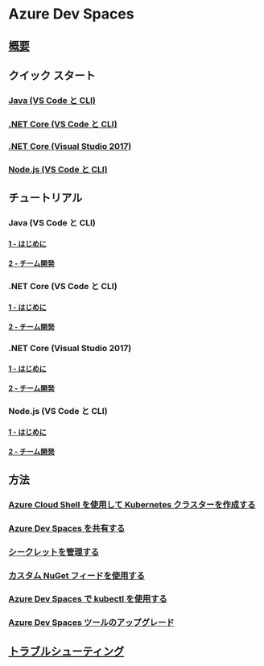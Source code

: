 # Azure Dev Spaces
## [概要](index.yml)

## クイック スタート
### [Java (VS Code と CLI)](quickstart-java.md)
### [.NET Core (VS Code と CLI)](quickstart-netcore.md)
### [.NET Core (Visual Studio 2017)](quickstart-netcore-visualstudio.md)
### [Node.js (VS Code と CLI)](quickstart-nodejs.md)

## チュートリアル
### Java (VS Code と CLI)
#### [1 - はじめに](get-started-java.md)
#### [2 - チーム開発](team-development-java.md)
### .NET Core (VS Code と CLI)
#### [1 - はじめに](get-started-netcore.md)
#### [2 - チーム開発](team-development-netcore.md)
### .NET Core (Visual Studio 2017)
#### [1 - はじめに](get-started-netcore-visualstudio.md)
#### [2 - チーム開発](team-development-netcore-visualstudio.md)
### Node.js (VS Code と CLI)
#### [1 - はじめに](get-started-nodejs.md)
#### [2 - チーム開発](team-development-nodejs.md)

## 方法
### [Azure Cloud Shell を使用して Kubernetes クラスターを作成する](how-to/create-cluster-cloud-shell.md)
### [Azure Dev Spaces を共有する](how-to/share-dev-spaces.md)
### [シークレットを管理する](how-to/manage-secrets.md)
### [カスタム NuGet フィードを使用する](how-to/use-custom-nuget-feed.md)
### [Azure Dev Spaces で kubectl を使用する](how-to/use-kubectl-with-azure-dev-spaces.md)
### [Azure Dev Spaces ツールのアップグレード](how-to/upgrade-tools.md)

## [トラブルシューティング](troubleshooting.md)



